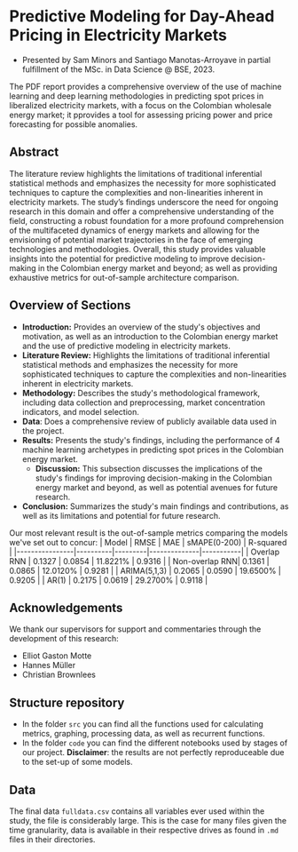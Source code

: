 # Predictive Modeling for Day-Ahead Pricing in Electricity Markets
- Presented by Sam Minors and Santiago Manotas-Arroyave in partial fulfillment of the MSc. in Data Science @ BSE, 2023.

The PDF report provides a comprehensive overview of the use of machine learning and deep learning methodologies in predicting spot prices in liberalized electricity markets, with a focus on the Colombian wholesale energy market; it pprovides a tool for assessing pricing power and price forecasting for possible anomalies.

## Abstract
The literature review highlights the limitations of traditional inferential statistical methods and emphasizes the necessity for more sophisticated techniques to capture the complexities and non-linearities inherent in electricity markets. The study’s findings underscore the need for ongoing research in this domain and offer a comprehensive understanding of the field, constructing a robust foundation for a more profound comprehension of the multifaceted dynamics of energy markets and allowing for the envisioning of potential market trajectories in the face of emerging technologies and methodologies. Overall, this study provides valuable insights into the potential for predictive modeling to improve decision-making in the Colombian energy market and beyond; as well as providing exhaustive metrics for out-of-sample architecture comparison.

## Overview of Sections
- **Introduction:** Provides an overview of the study's objectives and motivation, as well as an introduction to the Colombian energy market and the use of predictive modeling in electricity markets.
- **Literature Review:** Highlights the limitations of traditional inferential statistical methods and emphasizes the necessity for more sophisticated techniques to capture the complexities and non-linearities inherent in electricity markets.
- **Methodology:** Describes the study's methodological framework, including data collection and preprocessing, market concentration indicators, and model selection.
- **Data**: Does a comprehensive review of publicly available data used in the project.
- **Results:** Presents the study's findings, including the performance of 4 machine learning archetypes in predicting spot prices in the Colombian energy market.
    - **Discussion:** This subsection discusses the implications of the study's findings for improving decision-making in the Colombian energy market and beyond, as well as potential avenues for future research.
- **Conclusion:** Summarizes the study's main findings and contributions, as well as its limitations and potential for future research.

Our most relevant result is the out-of-sample metrics comparing the models we've set out to concur:
| Model          | RMSE     | MAE     | sMAPE(0-200) | R-squared |
|----------------|----------|---------|--------------|-----------|
| Overlap RNN    | 0.1327   | 0.0854  | 11.8221%     | 0.9316    |
| Non-overlap RNN| 0.1361   | 0.0865  | 12.0120%     | 0.9281    |
| ARIMA(5,1,3)   | 0.2065   | 0.0590  | 19.6500%     | 0.9205    |
| AR(1)          | 0.2175   | 0.0619  | 29.2700%     | 0.9118    |

## Acknowledgements
We thank our supervisors for support and commentaries through the development of this research:
- Elliot Gaston Motte
- Hannes Müller
- Christian Brownlees

## Structure repository

- In the folder `src` you can find all the functions used for calculating metrics, graphing, processing data, as well as recurrent functions.
- In the folder `code` you can find the different notebooks used by stages of our project. **Disclaimer**: the results are not perfectly reproduceable due to the set-up of some models.

## Data
The final data `fulldata.csv` contains all variables ever used within the study, the file is considerably large. This is the case for many files given the time granularity, data is available in their respective drives as found in `.md` files in their directories.

